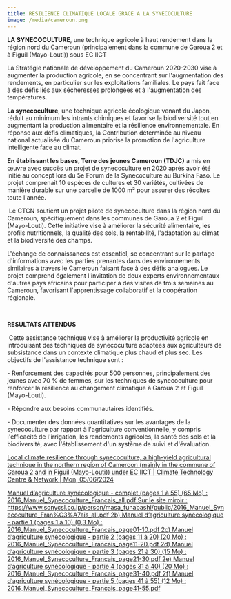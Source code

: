 ```yaml
---
title: RESILIENCE CLIMATIQUE LOCALE GRACE A LA SYNECOCULTURE
image: /media/cameroun.png
---
```

**LA SYNECOCULTURE**, une technique agricole à haut rendement dans la région nord du Cameroun (principalement dans la commune de Garoua 2 et à Figuil (Mayo-Louti)) sous EC IICT

La Stratégie nationale de développement du Cameroun 2020-2030 vise à augmenter la production agricole, en se concentrant sur l'augmentation des rendements, en particulier sur les exploitations familiales. Le pays fait face à des défis liés aux sécheresses prolongées et à l'augmentation des températures.

**La synecoculture**, une technique agricole écologique venant du Japon, réduit au minimum les intrants chimiques et favorise la biodiversité tout en augmentant la production alimentaire et la résilience environnementale. En réponse aux défis climatiques, la Contribution déterminée au niveau national actualisée du Cameroun priorise la promotion de l'agriculture intelligente face au climat.

**En établissant les bases, Terre des jeunes Cameroun (TDJC)** a mis en œuvre avec succès un projet de synecoculture en 2020 après avoir été initié au concept lors du 5e Forum de la Synecoculture au Burkina Faso. Le projet comprenait 10 espèces de cultures et 30 variétés, cultivées de manière durable sur une parcelle de 1000 m² pour assurer des récoltes toute l'année.

 Le CTCN soutient un projet pilote de synecoculture dans la région nord du Cameroun, spécifiquement dans les communes de Garoua 2 et Figuil (Mayo-Louti). Cette initiative vise à améliorer la sécurité alimentaire, les profils nutritionnels, la qualité des sols, la rentabilité, l'adaptation au climat et la biodiversité des champs.

L'échange de connaissances est essentiel, se concentrant sur le partage d'informations avec les parties prenantes dans des environnements similaires à travers le Cameroun faisant face à des défis analogues. Le projet comprend également l'invitation de deux experts environnementaux d'autres pays africains pour participer à des visites de trois semaines au Cameroun, favorisant l'apprentissage collaboratif et la coopération régionale.

 

**RESULTATS ATTENDUS**

 Cette assistance technique vise à améliorer la productivité agricole en introduisant des techniques de synecoculture adaptées aux agriculteurs de subsistance dans un contexte climatique plus chaud et plus sec. Les objectifs de l'assistance technique sont :

\- Renforcement des capacités pour 500 personnes, principalement des jeunes avec 70 % de femmes, sur les techniques de synecoculture pour renforcer la résilience au changement climatique à Garoua 2 et Figuil (Mayo-Louti).

\- Répondre aux besoins communautaires identifiés.

\- Documenter des données quantitatives sur les avantages de la synecoculture par rapport à l'agriculture conventionnelle, y compris l'efficacité de l'irrigation, les rendements agricoles, la santé des sols et la biodiversité, avec l'établissement d'un système de suivi et d'évaluation.

[Local climate resilience through synecoculture, a high-yield agricultural technique in the northern region of Cameroon (mainly in the commune of Garoua 2 and in Figuil (Mayo-Louti)) under EC IICT | Climate Technology Centre & Network | Mon, 05/06/2024](https://www.ctc-n.org/technical-assistance/projects/local-climate-resilience-through-synecoculture-high-yield)


[Manuel d’agriculture synécologique - complet (pages 1 à 55) (65 Mo) : 2016_Manuel_Synecoculture_Francais_all.pdf Sur le site miroir : https://www.sonycsl.co.jp/person/masa_funabashi/public/2016_Manuel_Synecoculture_Fran%C3%A7ais_all.pdf 2b) Manuel d’agriculture synécologique - partie 1 (pages 1 à 10) (0,3 Mo) : 2016_Manuel_Synecoculture_Francais_page01-10.pdf 2c) Manuel d’agriculture synécologique - partie 2 (pages 11 à 20) (20 Mo) : 2016_Manuel_Synecoculture_Francais_page11-20.pdf 2d) Manuel d’agriculture synécologique - partie 3 (pages 21 à 30) (15 Mo) : 2016_Manuel_Synecoculture_Francais_page21-30.pdf 2e) Manuel d’agriculture synécologique - partie 4 (pages 31 à 40) (20 Mo) : 2016_Manuel_Synecoculture_Francais_page31-40.pdf 2f) Manuel d’agriculture synécologique - partie 5 (pages 41 à 55) (12 Mo) : 2016_Manuel_Synecoculture_Francais_page41-55.pdf](https://www.doc-developpement-durable.org/file/Culture/Agriculture/synecoculture/index2.html)
